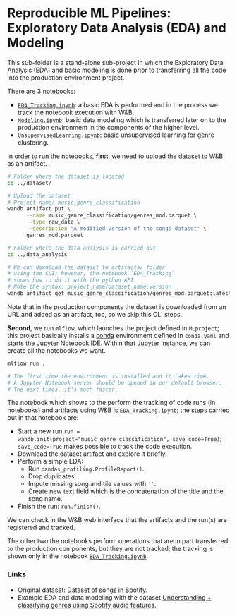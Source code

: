 # Reproducible ML Pipelines: Exploratory Data Analysis (EDA) and Modeling

This sub-folder is a stand-alone sub-project in which the Exploratory Data Analysis (EDA) and basic modeling is done prior to transferring all the code into the production environment project.

There are 3 notebooks:

- [`EDA_Tracking.ipynb`](EDA_Tracking.ipynb): a basic EDA is performed and in the process we track the notebook execution with W&B.
- [`Modeling.ipynb`](Modeling.ipynb): basic data modeling which is transferred later on to the production environment in the components of the higher level.
- [`UnsupervisedLearning.ipynb`](UnsupervisedLearning.ipynb): basic unsupervised learning for genre clustering.

In order to run the notebooks, **first**, we need to upload the dataset to W&B as an artifact.

```bash
# Folder where the dataset is located
cd ../dataset/

# Upload the dataset
# Project name: music_genre_classification
wandb artifact put \
      --name music_genre_classification/genres_mod.parquet \
      --type raw_data \
      --description "A modified version of the songs dataset" \
      genres_mod.parquet

# Folder where the data analysis is carried out
cd ../data_analysis

# We can download the dataset to artifacts/ folder
# using the CLI; however, the notebook `EDA_Tracking`
# shows how to do it with the python API.
# Note the syntax: project_name/dataset_name:version
wandb artifact get music_genre_classification/genres_mod.parquet:latest
```

Note that in the production components the dataset is downloaded from an URL and added as an artifact, too, so we skip this CLI steps.

**Second**, we run `mlflow`, which launches the project defined in `MLproject`; this project basically installs a [conda](https://docs.conda.io/en/latest/) environment defined in `conda.yaml` and starts the Jupyter Notebook IDE. Within that Jupyter instance, we can create all the notebooks we want.

```bash
mlflow run .

# The first time the environment is installed and it takes time.
# A Jupyter Notebook server should be opened in our default browser.
# The next times, it's much faster.
```

The notebook which shows to the perform the tracking of code runs (in notebooks) and artifacts using W&B is [`EDA_Tracking.ipynb`](EDA_Tracking.ipynb); the steps carried out in that notebook are:

- Start a new run `run = wandb.init(project="music_genre_classification", save_code=True)`; `save_code=True` makes possible to track the code execution.
- Download the dataset artifact and explore it briefly.
- Perform a simple EDA:
  - Run `pandas_profiling.ProfileReport()`.
  - Drop duplicates.
  - Impute missing song and tile values with `''`.
  - Create new text field which is the concatenation of the title and the song name.
- Finish the run: `run.finish()`.

We can check in the W&B web interface that the artifacts and the run(s) are registered and tracked.

The other two the notebooks perform operations that are in part transferred to the production components, but they are not tracked; the tracking is shown only in the notebook [`EDA_Tracking.ipynb`](EDA_Tracking.ipynb).

### Links

- Original dataset: [Dataset of songs in Spotify](https://www.kaggle.com/datasets/mrmorj/dataset-of-songs-in-spotify).
- Example EDA and data modeling with the dataset [Understanding + classifying genres using Spotify audio features](https://www.kaylinpavlik.com/classifying-songs-genres/).

